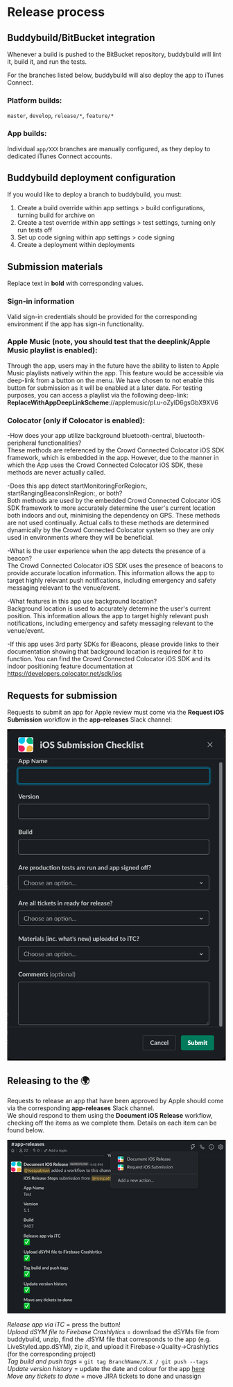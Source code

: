 # Release process

## Buddybuild/BitBucket integration
Whenever a build is pushed to the BitBucket repository, buddybuild will lint it, build it, and run the tests.

For the branches listed below, buddybuild will also deploy the app to iTunes Connect.

### Platform builds:
`master`, `develop`, `release/*`, `feature/*`

### App builds:
Individual `app/XXX` branches are manually configured, as they deploy to dedicated iTunes Connect accounts.

## Buddybuild deployment configuration
If you would like to deploy a branch to buddybuild, you must:
1. Create a build override within app settings > build configurations, turning build for archive on
2. Create a test override within app settings > test settings, turning only run tests off
3. Set up code signing within app settings > code signing
4. Create a deployment within deployments

## Submission materials
Replace text in **bold** with corresponding values.  

### Sign-in information
Valid sign-in credentials should be provided for the corresponding environment if the app has sign-in functionality. 

### Apple Music (note, you should test that the deeplink/Apple Music playlist is enabled): 
Through the app, users may in the future have the ability to listen to Apple Music playlists natively within the app. This feature would be accessible via deep-link from a button on the menu. We have chosen to not enable this button for submission as it will be enabled at a later date. For testing purposes, you can access a playlist via the following deep-link: **ReplaceWithAppDeepLinkScheme**://applemusic/pl.u-oZylD6gsGbX9XV6  

### Colocator (only if Colocator is enabled):
-How does your app utilize background bluetooth-central, bluetooth-peripheral functionalities?  
These methods are referenced by the Crowd Connected Colocator iOS SDK framework, which is embedded in the app. However, due to the manner in which the App uses the Crowd Connected Colocator iOS SDK, these methods are never actually called.  

-Does this app detect startMonitoringForRegion:, startRangingBeaconsInRegion:, or both?  
Both methods are used by the embedded Crowd Connected Colocator iOS SDK framework to more accurately determine the user's current location both indoors and out, minimising the dependency on GPS. These methods are not used continually. Actual calls to these methods are determined dynamically by the Crowd Connected Colocator system so they are only used in environments where they will be beneficial.

-What is the user experience when the app detects the presence of a beacon?  
The Crowd Connected Colocator iOS SDK uses the presence of beacons to provide accurate location information. This information allows the app to target highly relevant push notifications, including emergency and safety messaging relevant to the venue/event.  

-What features in this app use background location?  
Background location is used to accurately determine the user's current position. This information allows the app to target highly relevant push notifications, including emergency and safety messaging relevant to the venue/event.  

-If this app uses 3rd party SDKs for iBeacons, please provide links to their documentation showing that background location is required for it to function.
You can find the Crowd Connected Colocator iOS SDK and its indoor positioning feature documentation at https://developers.colocator.net/sdk/ios

## Requests for submission
Requests to submit an app for Apple review must come via the **Request iOS Submission** workflow in the **app-releases** Slack channel:  
<p align="center">
    <img src="request-ios-release.png">
</p>

## Releasing to the :earth_africa:
Requests to release an app that have been approved by Apple should come via the corresponding **app-releases** Slack channel.  
We should respond to them using the **Document iOS Release** workflow, checking off the items as we complete them. Details on each item can be found below.  
<p align="center">
    <img src="document-ios-release.png">
</p>

*Release app via iTC* = press the button!  
*Upload dSYM file to Firebase Crashlytics* = download the dSYMs file from buddybuild, unzip, find the .dSYM file that corresponds to the app (e.g. LiveStyled.app.dSYM), zip it, and upload it Firebase->Quality->Crashlytics (for the corresponding project)  
*Tag build and push tags* = `git tag BranchName/X.X / git push --tags`  
*Update version history* = update the date and colour for the app [here](https://livestyled.atlassian.net/wiki/spaces/1LP/pages/103251969/iOS+Platform+Version+History)  
*Move any tickets to done* = move JIRA tickets to done and unassign  